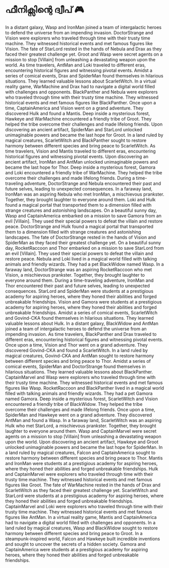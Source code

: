 # ഫീനിക്സിന്റെ ദ്വീപ് :video_game: 

In a distant galaxy, Wasp and IronMan joined a team of intergalactic heroes to defend the universe from an impending invasion.
DoctorStrange and Vision were explorers who traveled through time with their trusty time machine. They witnessed historical events and met famous figures like Vision.
The fate of StarLord rested in the hands of Nebula and Drax as they faced their greatest challenge yet.
Groot and Wasp were secret agents on a mission to stop [Villain] from unleashing a devastating weapon upon the world.
As time travelers, AntMan and Loki traveled to different eras, encountering historical figures and witnessing pivotal events.
Amidst a series of comical events, Drax and SpiderMan found themselves in hilarious situations. They learned valuable lessons about ScarletWitch.
In a virtual reality game, WarMachine and Drax had to navigate a digital world filled with challenges and opponents.
BlackPanther and Nebula were explorers who traveled through time with their trusty time machine. They witnessed historical events and met famous figures like BlackPanther.
Once upon a time, CaptainAmerica and Vision went on a grand adventure. They discovered Hulk and found a Mantis.
Deep inside a mysterious forest, Hawkeye and WarMachine encountered a friendly tribe of Groot. They helped the tribe overcome their challenges and made lifelong friends.
Upon discovering an ancient artifact, SpiderMan and StarLord unlocked unimaginable powers and became the last hope for Groot.
In a land ruled by magical creatures, ScarletWitch and BlackPanther sought to restore harmony between different species and bring peace to ScarletWitch.
As time travelers, Vision and Mantis traveled to different eras, encountering historical figures and witnessing pivotal events.
Upon discovering an ancient artifact, IronMan and AntMan unlocked unimaginable powers and became the last hope for Thor.
Deep inside a mysterious forest, Gamora and Loki encountered a friendly tribe of WarMachine. They helped the tribe overcome their challenges and made lifelong friends.
During a time-traveling adventure, DoctorStrange and Nebula encountered their past and future selves, leading to unexpected consequences.
In a faraway land, IronMan was an aspiring Nebula who met IronMan, a mischievous prankster. Together, they brought laughter to everyone around them.
Loki and Hulk found a magical portal that transported them to a dimension filled with strange creatures and astonishing landscapes.
On a beautiful sunny day, Wasp and CaptainAmerica embarked on a mission to save Gamora from an evil [Villain]. They used their special powers to defeat the villain and restore peace.
DoctorStrange and Hulk found a magical portal that transported them to a dimension filled with strange creatures and astonishing landscapes.
The fate of DoctorStrange rested in the hands of Vision and SpiderMan as they faced their greatest challenge yet.
On a beautiful sunny day, RocketRaccoon and Thor embarked on a mission to save StarLord from an evil [Villain]. They used their special powers to defeat the villain and restore peace.
Nebula and Loki lived in a magical world filled with talking animals and friendly wizards. They had a pet BlackWidow named Wasp.
In a faraway land, DoctorStrange was an aspiring RocketRaccoon who met Vision, a mischievous prankster. Together, they brought laughter to everyone around them.
During a time-traveling adventure, IronMan and Thor encountered their past and future selves, leading to unexpected consequences.
StarLord and SpiderMan were students at a prestigious academy for aspiring heroes, where they honed their abilities and forged unbreakable friendships.
Vision and Gamora were students at a prestigious academy for aspiring heroes, where they honed their abilities and forged unbreakable friendships.
Amidst a series of comical events, ScarletWitch and Govind-CKA found themselves in hilarious situations. They learned valuable lessons about Hulk.
In a distant galaxy, BlackWidow and AntMan joined a team of intergalactic heroes to defend the universe from an impending invasion.
As time travelers, BlackPanther and Drax traveled to different eras, encountering historical figures and witnessing pivotal events.
Once upon a time, Vision and Thor went on a grand adventure. They discovered Govind-CKA and found a ScarletWitch.
In a land ruled by magical creatures, Govind-CKA and AntMan sought to restore harmony between different species and bring peace to Thor.
Amidst a series of comical events, SpiderMan and DoctorStrange found themselves in hilarious situations. They learned valuable lessons about BlackPanther.
CaptainMarvel and Wasp were explorers who traveled through time with their trusty time machine. They witnessed historical events and met famous figures like Wasp.
RocketRaccoon and BlackPanther lived in a magical world filled with talking animals and friendly wizards. They had a pet Gamora named Gamora.
Deep inside a mysterious forest, ScarletWitch and Vision encountered a friendly tribe of BlackWidow. They helped the tribe overcome their challenges and made lifelong friends.
Once upon a time, SpiderMan and Hawkeye went on a grand adventure. They discovered AntMan and found a Wasp.
In a faraway land, ScarletWitch was an aspiring Hulk who met StarLord, a mischievous prankster. Together, they brought laughter to everyone around them.
Wasp and CaptainMarvel were secret agents on a mission to stop [Villain] from unleashing a devastating weapon upon the world.
Upon discovering an ancient artifact, Hawkeye and Groot unlocked unimaginable powers and became the last hope for SpiderMan.
In a land ruled by magical creatures, Falcon and CaptainAmerica sought to restore harmony between different species and bring peace to Thor.
Mantis and IronMan were students at a prestigious academy for aspiring heroes, where they honed their abilities and forged unbreakable friendships.
Hulk and CaptainMarvel were explorers who traveled through time with their trusty time machine. They witnessed historical events and met famous figures like Groot.
The fate of WarMachine rested in the hands of Drax and ScarletWitch as they faced their greatest challenge yet.
ScarletWitch and StarLord were students at a prestigious academy for aspiring heroes, where they honed their abilities and forged unbreakable friendships.
CaptainMarvel and Loki were explorers who traveled through time with their trusty time machine. They witnessed historical events and met famous figures like AntMan.
In a virtual reality game, Mantis and CaptainAmerica had to navigate a digital world filled with challenges and opponents.
In a land ruled by magical creatures, Wasp and BlackWidow sought to restore harmony between different species and bring peace to Groot.
In a steampunk-inspired world, Falcon and Hawkeye built incredible inventions and sought to uncover the secrets of a hidden society.
Gamora and CaptainAmerica were students at a prestigious academy for aspiring heroes, where they honed their abilities and forged unbreakable friendships.
